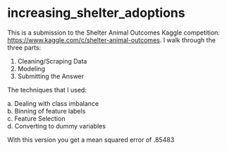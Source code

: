 # increasing_shelter_adoptions
This is a submission to the Shelter Animal Outcomes Kaggle competition: https://www.kaggle.com/c/shelter-animal-outcomes. I walk through the three parts: 

1. Cleaning/Scraping Data
2. Modeling
3. Submitting the Answer

The techniques that I used: 

a. Dealing with class imbalance <br>
b. Binning of feature labels <br>
c. Feature Selection<br>
d. Converting to dummy variables <br>

With this version you get a mean squared error of .85483
